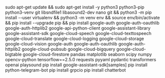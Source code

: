 sudo apt-get update && sudo apt-get install -y python3 python3-pip python3-venv git libsndfile1 libasound2-dev nano git && python3 -m pip install --user virtualenv && python3 -m venv env && source env/bin/activate && pip install --upgrade pip && pip install google-auth google-auth-oauthlib google-auth-httplib2 google-api-python-client google-assistant-library google-assistant-sdk google-cloud-speech google-cloud-texttospeech google-cloud-translate google-cloud-logging google-cloud-storage google-cloud-vision google-auth google-auth-oauthlib google-auth-httplib2 google-cloud-pubsub google-cloud-bigquery google-cloud-bigtable google-cloud-firestore pandas matplotlib seaborn scipy numpy opencv-python tensorflow==2.5.0 requests pyyaml pydantic transformers openai playsound
pip install google-assistant-sdk[samples]
pip install python-telegram-bot
pip install grpcio
pip install chatterbot
